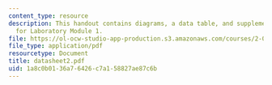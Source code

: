 ```yaml
---
content_type: resource
description: This handout contains diagrams, a data table, and supplementary notes
  for Laboratory Module 1.
file: https://ol-ocw-studio-app-production.s3.amazonaws.com/courses/2-002-mechanics-and-materials-ii-spring-2004/1a8c0b0136a76426c7a158827ae87c6b_datasheet2.pdf
file_type: application/pdf
resourcetype: Document
title: datasheet2.pdf
uid: 1a8c0b01-36a7-6426-c7a1-58827ae87c6b
---
```

